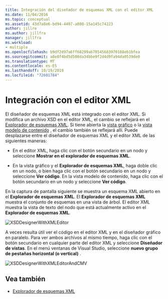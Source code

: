 ```yaml
---
title: Integración del diseñador de esquemas XML con el editor XML
ms.date: 11/04/2016
ms.topic: conceptual
ms.assetid: 43d7a8e6-bd94-4407-a800-15a145c74223
author: jillre
ms.author: jillfra
manager: jillfra
ms.workload:
- multiple
ms.openlocfilehash: b9df2d97a6ff68299ab70545683970188eb1bfea
ms.sourcegitcommit: a8e8f4bd5d508da34bbe9f2d4d9fa94da0539de0
ms.translationtype: MT
ms.contentlocale: es-ES
ms.lasthandoff: 10/19/2019
ms.locfileid: "72601784"
---
```

# <a name="integration-with-xml-editor"></a>Integración con el editor XML

El diseñador de esquemas XML está integrado con el editor XML. Si modifica un archivo XSD en el editor XML, el cambio se reflejará en el [Explorador de esquemas XML](../xml-tools/xml-schema-explorer.md). Si tiene abierta la [vista gráfico](../xml-tools/graph-view.md) o la [vista modelo de contenido](../xml-tools/content-model-view.md) , el cambio también se reflejará allí. Puede desplazarse entre el diseñador de esquemas XML y el editor XML de las siguientes maneras:

- En el editor XML, haga clic con el botón secundario en un nodo y seleccione **Mostrar en el explorador de esquemas XML**.

- En la vista gráfico y el **Explorador de esquemas XML**, haga doble clic en un nodo, o bien haga clic con el botón secundario en un nodo y seleccione **Ver código**. En la vista modelo de contenido, haga clic con el botón secundario en un nodo y seleccione **Ver código**.

En la captura de pantalla siguiente se muestra un esquema XML abierto en el **Explorador de esquemas XML**. El **Explorador de esquemas XML** muestra el conjunto de esquemas en una vista de árbol. El editor XML muestra la vista de texto del nodo que está actualmente activo en el **Explorador de esquemas XML**.

![XSDDesignerWithXMLEditor](../xml-tools/media/xsddesignerwithxmleditor.gif)

A veces resulta útil ver el código en el editor XML y en el diseñador gráfico en paralelo. Para ver ambos archivos al mismo tiempo, haga clic con el botón secundario en cualquier parte del editor XML y seleccione **Diseñador de vistas**. En el menú ventanas de Visual Studio, seleccione **nuevo grupo de pestañas horizontal (o vertical)** .

![XSDDesignerWithXMLEditorAndCMV](../xml-tools/media/xsddesignerwithxmleditorandcmv.gif)

## <a name="see-also"></a>Vea también

- [Explorador de esquemas XML](../xml-tools/xml-schema-explorer.md)
